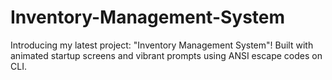 # Inventory-Management-System
Introducing my latest project: "Inventory Management System"! Built with animated startup screens and vibrant prompts using ANSI escape codes on CLI.
